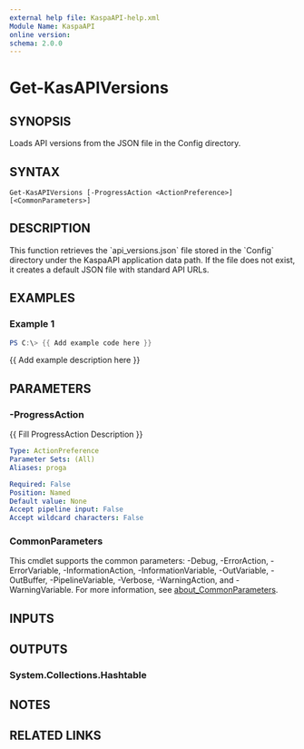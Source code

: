 ```yaml
---
external help file: KaspaAPI-help.xml
Module Name: KaspaAPI
online version:
schema: 2.0.0
---
```


# Get-KasAPIVersions

## SYNOPSIS
Loads API versions from the JSON file in the Config directory.

## SYNTAX

```
Get-KasAPIVersions [-ProgressAction <ActionPreference>] [<CommonParameters>]
```

## DESCRIPTION
This function retrieves the \`api_versions.json\` file stored in the \`Config\` directory under the KaspaAPI application data path.
If the file does not exist, it creates a default JSON file with standard API URLs.

## EXAMPLES

### Example 1
```powershell
PS C:\> {{ Add example code here }}
```

{{ Add example description here }}

## PARAMETERS

### -ProgressAction
{{ Fill ProgressAction Description }}

```yaml
Type: ActionPreference
Parameter Sets: (All)
Aliases: proga

Required: False
Position: Named
Default value: None
Accept pipeline input: False
Accept wildcard characters: False
```

### CommonParameters
This cmdlet supports the common parameters: -Debug, -ErrorAction, -ErrorVariable, -InformationAction, -InformationVariable, -OutVariable, -OutBuffer, -PipelineVariable, -Verbose, -WarningAction, and -WarningVariable. For more information, see [about_CommonParameters](http://go.microsoft.com/fwlink/?LinkID=113216).

## INPUTS

## OUTPUTS

### System.Collections.Hashtable
## NOTES

## RELATED LINKS
